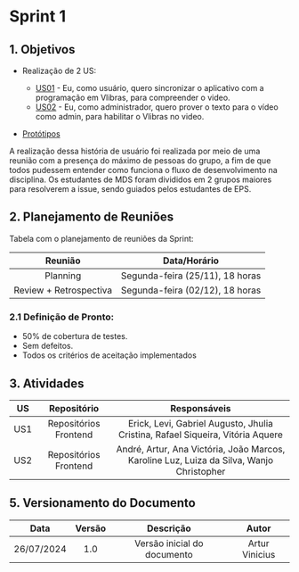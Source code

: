# Sprint 1

## 1. Objetivos

- Realização de 2 US:
    - [US01](https://github.com/fga-eps-mds/2024.2-UnB-TV-DOC/issues/87) - Eu, como usuário, quero sincronizar o aplicativo com a programação em Vlibras, para compreender o video.
    - [US02](https://github.com/fga-eps-mds/2024.2-UnB-TV-DOC/issues/88) - Eu, como administrador, quero prover o texto para o vídeo como admin, para habilitar o Vlibras no video.

- [Protótipos](https://www.figma.com/design/qyVC9kdZpRHUUxb0hWNG7x/Telas-Unb-TV?node-id=0-1&node-type=canvas&t=Hwo7Yc2ccLd0mSkU-0)

A realização dessa história de usuário foi realizada por meio de uma reunião com a presença do máximo de pessoas do grupo, a fim de que todos pudessem entender como funciona o fluxo de desenvolvimento na disciplina. Os estudantes de MDS foram divididos em 2 grupos maiores para resolverem a issue, sendo guiados pelos estudantes de EPS.
 
## 2. Planejamento de Reuniões

Tabela com o planejamento de reuniões da Sprint:

| Reunião | Data/Horário |
| :-----: | :----------: |
| Planning | Segunda-feira (25/11), 18 horas |
| Review + Retrospectiva | Segunda-feira (02/12), 18 horas |

### 2.1 Definição de Pronto:
   - 50% de cobertura de testes.
   - Sem defeitos.
   - Todos os critérios de aceitação implementados 

## 3. Atividades

| US | Repositório | Responsáveis |
| :---: | :---------: | :----------: |
| US1 | Repositórios Frontend | Erick, Levi, Gabriel Augusto, Jhulia Cristina, Rafael Siqueira, Vitória Aquere |
| US2 | Repositórios Frontend | André, Artur, Ana Victória, João Marcos, Karoline Luz, Luiza da Silva, Wanjo Christopher  |

## 5. Versionamento do Documento

| Data | Versão | Descrição | Autor |
| :-----: | :-------------: | :---------------: | :-: |
| 26/07/2024 | 1.0 | Versão inicial do documento | Artur Vinicius

